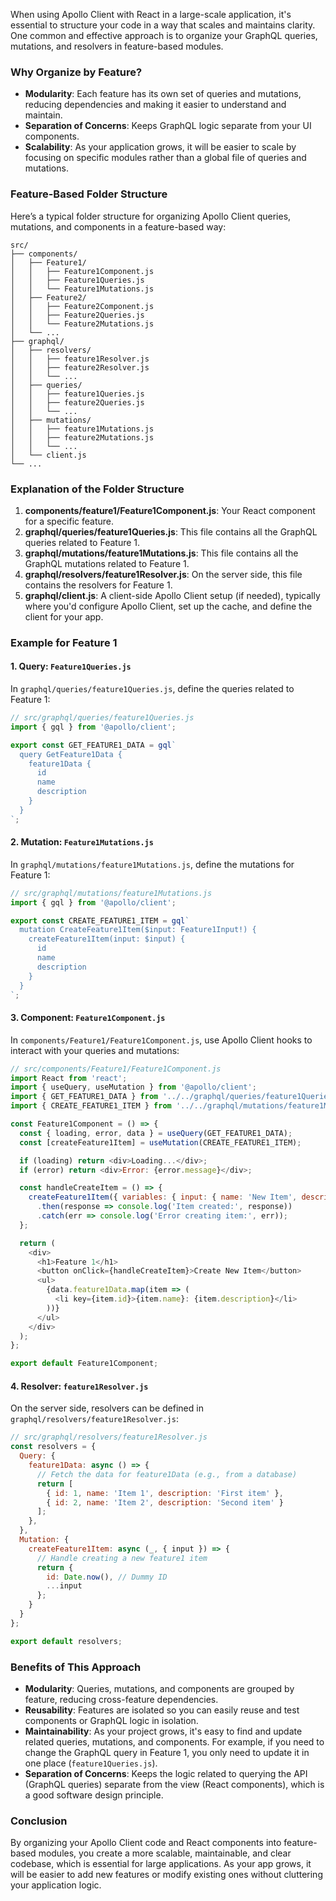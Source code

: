 When using Apollo Client with React in a large-scale application, it's essential to structure your code in a way that scales and maintains clarity. One common and effective approach is to organize your GraphQL queries, mutations, and resolvers in feature-based modules.

### Why Organize by Feature?
- **Modularity**: Each feature has its own set of queries and mutations, reducing dependencies and making it easier to understand and maintain.
- **Separation of Concerns**: Keeps GraphQL logic separate from your UI components.
- **Scalability**: As your application grows, it will be easier to scale by focusing on specific modules rather than a global file of queries and mutations.

### Feature-Based Folder Structure

Here’s a typical folder structure for organizing Apollo Client queries, mutations, and components in a feature-based way:

```
src/
├── components/
│   ├── Feature1/
│   │   ├── Feature1Component.js
│   │   ├── Feature1Queries.js
│   │   └── Feature1Mutations.js
│   ├── Feature2/
│   │   ├── Feature2Component.js
│   │   ├── Feature2Queries.js
│   │   └── Feature2Mutations.js
│   └── ...
├── graphql/
│   ├── resolvers/
│   │   ├── feature1Resolver.js
│   │   ├── feature2Resolver.js
│   │   └── ...
│   ├── queries/
│   │   ├── feature1Queries.js
│   │   ├── feature2Queries.js
│   │   └── ...
│   ├── mutations/
│   │   ├── feature1Mutations.js
│   │   ├── feature2Mutations.js
│   │   └── ...
│   └── client.js
└── ...
```

### Explanation of the Folder Structure

1. **components/feature1/Feature1Component.js**: Your React component for a specific feature.
2. **graphql/queries/feature1Queries.js**: This file contains all the GraphQL queries related to Feature 1.
3. **graphql/mutations/feature1Mutations.js**: This file contains all the GraphQL mutations related to Feature 1.
4. **graphql/resolvers/feature1Resolver.js**: On the server side, this file contains the resolvers for Feature 1.
5. **graphql/client.js**: A client-side Apollo Client setup (if needed), typically where you'd configure Apollo Client, set up the cache, and define the client for your app.

### Example for Feature 1

#### 1. **Query: `Feature1Queries.js`**
In `graphql/queries/feature1Queries.js`, define the queries related to Feature 1:

```js
// src/graphql/queries/feature1Queries.js
import { gql } from '@apollo/client';

export const GET_FEATURE1_DATA = gql`
  query GetFeature1Data {
    feature1Data {
      id
      name
      description
    }
  }
`;
```

#### 2. **Mutation: `Feature1Mutations.js`**
In `graphql/mutations/feature1Mutations.js`, define the mutations for Feature 1:

```js
// src/graphql/mutations/feature1Mutations.js
import { gql } from '@apollo/client';

export const CREATE_FEATURE1_ITEM = gql`
  mutation CreateFeature1Item($input: Feature1Input!) {
    createFeature1Item(input: $input) {
      id
      name
      description
    }
  }
`;
```

#### 3. **Component: `Feature1Component.js`**
In `components/Feature1/Feature1Component.js`, use Apollo Client hooks to interact with your queries and mutations:

```js
// src/components/Feature1/Feature1Component.js
import React from 'react';
import { useQuery, useMutation } from '@apollo/client';
import { GET_FEATURE1_DATA } from '../../graphql/queries/feature1Queries';
import { CREATE_FEATURE1_ITEM } from '../../graphql/mutations/feature1Mutations';

const Feature1Component = () => {
  const { loading, error, data } = useQuery(GET_FEATURE1_DATA);
  const [createFeature1Item] = useMutation(CREATE_FEATURE1_ITEM);

  if (loading) return <div>Loading...</div>;
  if (error) return <div>Error: {error.message}</div>;

  const handleCreateItem = () => {
    createFeature1Item({ variables: { input: { name: 'New Item', description: 'Description' } } })
      .then(response => console.log('Item created:', response))
      .catch(err => console.log('Error creating item:', err));
  };

  return (
    <div>
      <h1>Feature 1</h1>
      <button onClick={handleCreateItem}>Create New Item</button>
      <ul>
        {data.feature1Data.map(item => (
          <li key={item.id}>{item.name}: {item.description}</li>
        ))}
      </ul>
    </div>
  );
};

export default Feature1Component;
```

#### 4. **Resolver: `feature1Resolver.js`**
On the server side, resolvers can be defined in `graphql/resolvers/feature1Resolver.js`:

```js
// src/graphql/resolvers/feature1Resolver.js
const resolvers = {
  Query: {
    feature1Data: async () => {
      // Fetch the data for feature1Data (e.g., from a database)
      return [
        { id: 1, name: 'Item 1', description: 'First item' },
        { id: 2, name: 'Item 2', description: 'Second item' }
      ];
    },
  },
  Mutation: {
    createFeature1Item: async (_, { input }) => {
      // Handle creating a new feature1 item
      return {
        id: Date.now(), // Dummy ID
        ...input
      };
    }
  }
};

export default resolvers;
```

### Benefits of This Approach

- **Modularity**: Queries, mutations, and components are grouped by feature, reducing cross-feature dependencies.
- **Reusability**: Features are isolated so you can easily reuse and test components or GraphQL logic in isolation.
- **Maintainability**: As your project grows, it's easy to find and update related queries, mutations, and components. For example, if you need to change the GraphQL query in Feature 1, you only need to update it in one place (`feature1Queries.js`).
- **Separation of Concerns**: Keeps the logic related to querying the API (GraphQL queries) separate from the view (React components), which is a good software design principle.

### Conclusion

By organizing your Apollo Client code and React components into feature-based modules, you create a more scalable, maintainable, and clear codebase, which is essential for large applications. As your app grows, it will be easier to add new features or modify existing ones without cluttering your application logic.